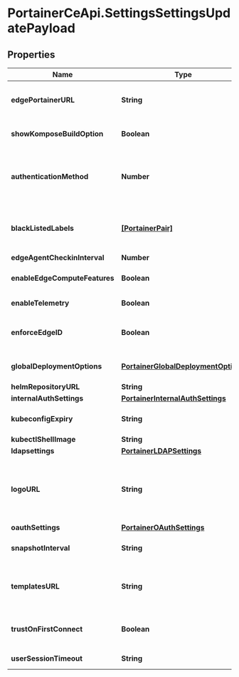 # PortainerCeApi.SettingsSettingsUpdatePayload

## Properties
Name | Type | Description | Notes
------------ | ------------- | ------------- | -------------
**edgePortainerURL** | **String** | EdgePortainerURL is the URL that is exposed to edge agents | [optional] 
**showKomposeBuildOption** | **Boolean** | Show the Kompose build option (discontinued in 2.18) | [optional] 
**authenticationMethod** | **Number** | Active authentication method for the Portainer instance. Valid values are: 1 for internal, 2 for LDAP, or 3 for oauth | [optional] 
**blackListedLabels** | [**[PortainerPair]**](PortainerPair.md) | A list of label name & value that will be used to hide containers when querying containers | [optional] 
**edgeAgentCheckinInterval** | **Number** |  | [optional] 
**enableEdgeComputeFeatures** | **Boolean** | Whether edge compute features are enabled | [optional] 
**enableTelemetry** | **Boolean** | Whether telemetry is enabled | [optional] 
**enforceEdgeID** | **Boolean** | EnforceEdgeID makes Portainer store the Edge ID instead of accepting anyone | [optional] 
**globalDeploymentOptions** | [**PortainerGlobalDeploymentOptions**](PortainerGlobalDeploymentOptions.md) | Deployment options for encouraging deployment as code | [optional] 
**helmRepositoryURL** | **String** | Helm repository URL | [optional] 
**internalAuthSettings** | [**PortainerInternalAuthSettings**](PortainerInternalAuthSettings.md) |  | [optional] 
**kubeconfigExpiry** | **String** | The expiry of a Kubeconfig | [optional] [default to '0']
**kubectlShellImage** | **String** | Kubectl Shell Image | [optional] 
**ldapsettings** | [**PortainerLDAPSettings**](PortainerLDAPSettings.md) |  | [optional] 
**logoURL** | **String** | URL to a logo that will be displayed on the login page as well as on top of the sidebar. Will use default Portainer logo when value is empty string | [optional] 
**oauthSettings** | [**PortainerOAuthSettings**](PortainerOAuthSettings.md) |  | [optional] 
**snapshotInterval** | **String** | The interval in which environment(endpoint) snapshots are created | [optional] 
**templatesURL** | **String** | URL to the templates that will be displayed in the UI when navigating to App Templates | [optional] 
**trustOnFirstConnect** | **Boolean** | TrustOnFirstConnect makes Portainer accepting edge agent connection by default | [optional] 
**userSessionTimeout** | **String** | The duration of a user session | [optional] 


